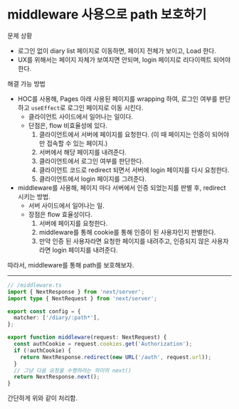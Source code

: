 # middleware 사용으로 path 보호하기

문제 상황

- 로그인 없이 diary list 페이지로 이동하면, 페이지 전체가 보이고, Load 한다.
- UX를 위해서는 페이지 자체가 보여지면 안되며, login 페이지로 리다이렉트 되어야 한다.

해결 가능 방법

- HOC를 사용해, Pages 아래 사용된 페이지를 wrapping 하여, 로그인 여부를 판단하고 `useEffect`로 로그인 페이지로 이동 시킨다.
  - 클라이언트 사이드에서 일어나는 일이다.
  - 단점은, flow 비효율성에 있다.
    1. 클라이언트에서 서버에 페이지를 요청한다. (이 때 페이지는 인증이 되어야만 접속할 수 있는 페이지.)
    2. 서버에서 해당 페이지를 내려준다.
    3. 클라이언트에서 로그인 여부를 판단한다.
    4. 클라이언트 코드로 redirect 되면서 서버에 login 페이지를 다시 요청한다.
    5. 클라이언트에서 login 페이지를 그려준다.
- middleware를 사용해, 페이지 마다 서버에서 인증 되었는지를 판별 후, redirect 시키는 방법.
  - 서버 사이드에서 일어나는 일.
  - 장점은 flow 효율성이다.
    1. 서버에 페이지를 요청한다.
    2. middleware를 통해 cookie를 통해 인증이 된 사용자인지 판별한다.
    3. 만약 인증 된 사용자라면 요청한 페이지를 내려주고, 인증되지 않은 사용자라면 login 페이지를 내려준다.

따라서, middleware를 통해 path를 보호해보자.

---

```ts
// /middleware.ts
import { NextResponse } from 'next/server';
import type { NextRequest } from 'next/server';

export const config = {
  matcher: ['/diary/:path*'],
};

export function middleware(request: NextRequest) {
  const authCookie = request.cookies.get('Authorization');
  if (!authCookie) {
    return NextResponse.redirect(new URL('/auth', request.url));
  }
  // 그냥 다음 요청을 수행하라는 의미의 next()
  return NextResponse.next();
}
```

간단하게 위와 같이 처리함.